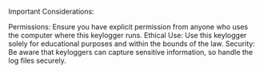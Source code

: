 Important Considerations:

Permissions: Ensure you have explicit permission from anyone who uses the computer where this keylogger runs.
Ethical Use: Use this keylogger solely for educational purposes and within the bounds of the law.
Security: Be aware that keyloggers can capture sensitive information, so handle the log files securely.
